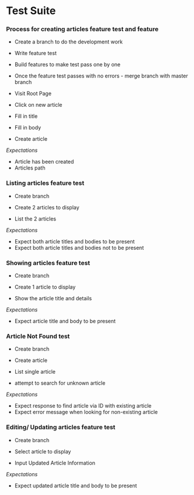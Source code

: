 # Test Suite

### **Process for creating articles feature test and feature**

- Create a branch to do the development work
- Write feature test
- Build features to make test pass one by one
- Once the feature test passes with no errors - merge branch with master branch


- Visit Root Page
- Click on new article
- Fill in title
- Fill in body
- Create article

*Expectations*
- Article has been created
- Articles path


### **Listing articles feature test**
- Create branch
- Create 2 articles to display

- List the 2 articles

*Expectations*
- Expect both article titles and bodies to be present
- Expect both article titles and bodies not to be present

### **Showing articles feature test**
- Create branch
- Create 1 article to display

- Show the article title and details

*Expectations*
- Expect article title and body to be present

### **Article Not Found test**
- Create branch
- Create article

- List single article
- attempt to search for unknown article

*Expectations*
- Expect response to find article via ID with existing article
- Expect error message when looking for non-existing article

### **Editing/ Updating articles feature test**
- Create branch
- Select article to display

- Input Updated Article Information

*Expectations*
- Expect updated article title and body to be present